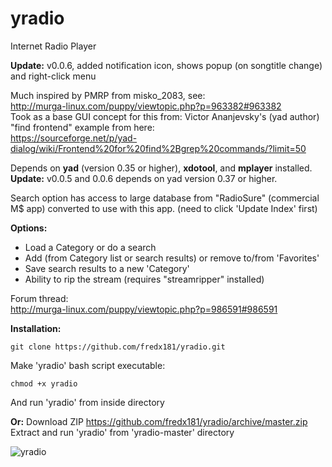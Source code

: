 # yradio
Internet Radio Player  

**Update:** v0.0.6, added notification icon, shows popup (on songtitle change) and right-click menu    

Much inspired by PMRP from misko_2083, see:  
http://murga-linux.com/puppy/viewtopic.php?p=963382#963382  
Took as a base GUI concept for this from: Victor Ananjevsky's (yad author) "find frontend" example from here:  
https://sourceforge.net/p/yad-dialog/wiki/Frontend%20for%20find%2Bgrep%20commands/?limit=50  

Depends on **yad** (version 0.35 or higher), **xdotool**, and **mplayer** installed.  
**Update:** v0.0.5 and 0.0.6 depends on yad version 0.37 or higher.   

Search option has access to large database from "RadioSure" (commercial M$ app) converted to use with this app.
(need to click 'Update Index' first)    

**Options:**
- Load a Category or do a search
- Add (from Category list or search results) or remove to/from 'Favorites'      
- Save search results to a new 'Category'    
- Ability to rip the stream (requires "streamripper" installed)    
  
Forum thread:  
http://murga-linux.com/puppy/viewtopic.php?p=986591#986591

**Installation:**
```    
git clone https://github.com/fredx181/yradio.git  
```   
Make 'yradio' bash script executable:  
```  
chmod +x yradio  
```  
And run 'yradio' from inside directory  
  
**Or:**    Download ZIP  https://github.com/fredx181/yradio/archive/master.zip  
Extract and run 'yradio' from 'yradio-master' directory  
  
![yradio](yradio_v0.0.6.png)  
